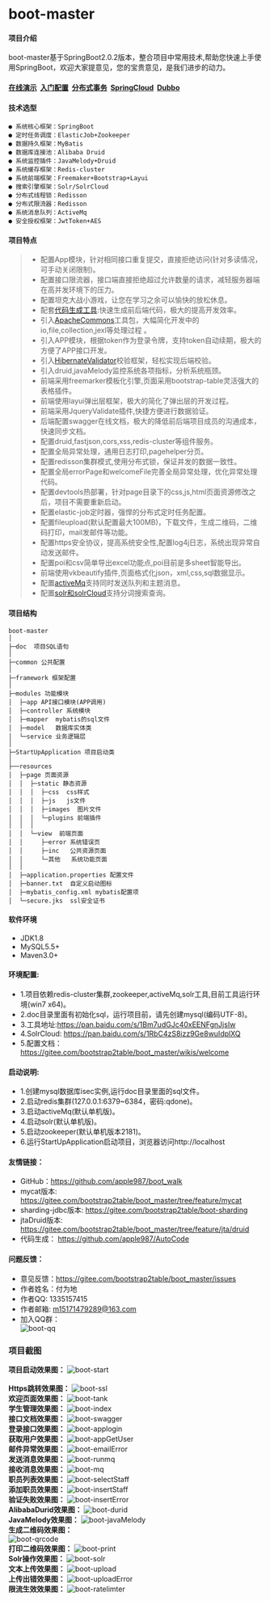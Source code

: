 ﻿# boot-master

#### 项目介绍
boot-master基于SpringBoot2.0.2版本，整合项目中常用技术,帮助您快速上手使用SpringBoot，欢迎大家提意见，您的宝贵意见，是我们进步的动力。<br>

#### [在线演示](http://47.93.97.92:9090/)  &nbsp;[入门配置](https://gitee.com/bootstrap2table/boot_master/wikis/welcome)   &nbsp;[分布式事务](https://gitee.com/bootstrap2table/boot_master/tree/feature/jta/druid)  &nbsp;[SpringCloud](https://gitee.com/bootstrap2table/spring-cloud)   &nbsp;[Dubbo](https://gitee.com/bootstrap2table/api-master)


#### 技术选型
    ● 系统核心框架：SpringBoot
    ● 定时任务调度：ElasticJob+Zookeeper
    ● 数据持久框架：MyBatis
    ● 数据库连接池：Alibaba Druid
    ● 系统监控插件：JavaMelody+Druid
    ● 系统缓存框架：Redis-cluster
    ● 系统前端框架：Freemaker+Bootstrap+Layui
    ● 搜索引擎框架：Solr/SolrCloud
    ● 分布式线程锁：Redisson
    ● 分布式限流器：Redisson
    ● 系统消息队列：ActiveMq
    ● 安全授权框架：JwtToken+AES 
 
#### **项目特点**   
> * 配置App模块，针对相同接口重复提交，直接拒绝访问(针对多读情况，可手动关闭限制)。<br>
> * 配置接口限流器，接口端直接拒绝超过允许数量的请求，减轻服务器端在高并发环境下的压力。<br>
> * 配置坦克大战小游戏，让您在学习之余可以愉快的放松休息。<br>
> * 配套[代码生成工具](https://github.com/apple987/AutoCode):快速生成前后端代码，极大的提高开发效率。<br>
> * 引入[ApacheCommons](https://gitee.com/bootstrap2table/boot_master/blob/master/src/test/java/com/qdone/DemoApacheCommonsTest.java)工具包，大幅简化开发中的io,file,collection,jexl等处理过程 。<br>
> * 引入APP模块，根据token作为登录令牌，支持token自动续期，极大的方便了APP接口开发。<br>
> * 引入[HibernateValidator](https://gitee.com/bootstrap2table/boot_master/blob/master/src/main/java/com/qdone/module/controller/TestController.java)校验框架，轻松实现后端校验。<br>
> * 引入druid,javaMelody监控系统各项指标，分析系统瓶颈。<br>
> * 前端采用freemarker模板化引擎,页面采用bootstrap-table灵活强大的表格插件。<br>
> * 前端使用layui弹出层框架，极大的简化了弹出层的开发过程。
> * 前端采用JqueryValidate插件,快捷方便进行数据验证。<br>
> * 后端配置swagger在线文档，极大的降低前后端项目成员的沟通成本，快速同步文档。 <br>
> * 配置druid,fastjson,cors,xss,redis-cluster等组件服务。<br>
> * 配置全局异常处理，通用日志打印,pagehelper分页。<br>
> * 配置redisson集群模式,使用分布式锁，保证并发的数据一致性。<br>
> * 配置全局errorPage和welcomeFile完善全局异常处理，优化异常处理代码。<br>
> * 配置devtools热部署，针对page目录下的css,js,html页面资源修改之后，项目不需要重新启动。<br>
> * 配置elastic-job定时器，强悍的分布式定时任务配置。<br>
> * 配置fileupload(默认配置最大100MB)，下载文件，生成二维码，二维码打印，mail发邮件等功能。<br>
> * 配置https安全协议，提高系统安全性,配置log4j日志，系统出现异常自动发送邮件。<br>
> * 配置poi和csv简单导出excel功能点,poi目前是多sheet智能导出。<br>
> * 前端使用vkbeautify插件,页面格式化json，xml,css,sql数据显示。<br>
> * 配置[activeMq](https://gitee.com/bootstrap2table/boot_master/blob/master/src/test/java/com/qdone/DemoApplicationTests.java)支持同时发送队列和主题消息。<br>
> * 配置[solr和solrCloud](https://gitee.com/bootstrap2table/boot_master/blob/master/src/main/java/com/qdone/module/app/SolrDataController.java)支持分词搜索查询。<br>


#### **项目结构**
```
boot-master
│ 
├─doc  项目SQL语句
│ 
├─common 公共配置
│ 
├─framework 框架配置
│ 
├─modules 功能模块
│  ├─app API接口模块(APP调用)
│  ├─controller 系统模块
│  ├─mapper  mybatis的sql文件
│  ├─model   数据库实体类
│  └─service 业务逻辑层
│ 
├─StartUpApplication 项目启动类
│  
├──resources
│  ├─page 页面资源
│  │  ├─static 静态资源
│  │  │  ├─css  css样式
│  │  │  ├─js   js文件 
│  │  │  ├─images  图片文件 
│  │  │  └─plugins 前端插件
│  │  │
│  │  └─view  前端页面
│  │     ├─error 系统错误页
│  │     ├─inc   公共资源页面
│  │     └─其他   系统功能页面
│  │
│  ├─application.properties 配置文件
│  ├─banner.txt  自定义启动图标
│  ├─mybatis_config.xml mybatis配置项
│  └─secure.jks  ssl安全证书
```
#### **软件环境** 
- JDK1.8
- MySQL5.5+
- Maven3.0+
 
#### **环境配置:**<br>
- 1.项目依赖redis-cluster集群,zookeeper,activeMq,solr工具,目前工具运行环境(win7 x64)。<br>
- 2.doc目录里面有初始化sql，运行项目前，请先创建mysql(编码UTF-8)。<br>
- 3.工具地址:https://pan.baidu.com/s/1Bm7udGJc40xEENFgnJjsIw
- 4.SolrCloud: https://pan.baidu.com/s/1RbC4zS8izz9Ge8wuIdplXQ
- 5.配置文档：https://gitee.com/bootstrap2table/boot_master/wikis/welcome
	 
#### **启动说明:**
- 1.创建mysql数据库isec实例,运行doc目录里面的sql文件。<br>
- 2.启动redis集群(127.0.0.1:6379~6384，密码:qdone)。<br>
- 3.启动activeMq(默认单机版)。<br>
- 4.启动solr(默认单机版)。<br>
- 5.启动zookeeper(默认单机版本2181)。<br>
- 6.运行StartUpApplication启动项目，浏览器访问http://localhost<br>
	
#### **友情链接：**
- GitHub：https://github.com/apple987/boot_walk <br>
- mycat版本: https://gitee.com/bootstrap2table/boot_master/tree/feature/mycat<br>
- sharding-jdbc版本: https://gitee.com/bootstrap2table/boot-sharding<br>
- jtaDruid版本: https://gitee.com/bootstrap2table/boot_master/tree/feature/jta/druid<br>
- 代码生成： https://github.com/apple987/AutoCode<br>

#### **问题反馈：**
- 意见反馈：https://gitee.com/bootstrap2table/boot_master/issues
- 作者姓名：付为地<br>
- 作者QQ: 1335157415<br>
- 作者邮箱: m15171479289@163.com<br>
- 加入QQ群：<br>
![boot-qq](https://github.com/apple987/static/raw/master/boot/image/qq.jpg "QQ群")<br>

### 项目截图
**项目启动效果图：** 
![boot-start](https://github.com/apple987/static/raw/master/boot/image/start.png "项目启动")<br>	
**Https跳转效果图：** 
![boot-ssl](https://github.com/apple987/static/raw/master/boot/image/ssl.png "初始化")<br>
**欢迎页面效果图：** 
![boot-tank](https://github.com/apple987/static/raw/master/boot/image/tank.jpg "欢迎页面")<br>
**学生管理效果图：** 
![boot-index](https://github.com/apple987/static/raw/master/boot/image/index.png "学生管理")<br>
**接口文档效果图：** 
![boot-swagger](https://github.com/apple987/static/raw/master/boot/image/swagger.png "swagger在线文档")<br>
**登录接口效果图：** 
![boot-applogin](https://github.com/apple987/static/raw/master/boot/image/appLogin.jpg "app登陆接口")<br>
**获取用户效果图：** 
![boot-appGetUser](https://github.com/apple987/static/raw/master/boot/image/appGetUser.jpg "app获得登陆信息接口")<br>
**邮件异常效果图：** 
![boot-emailError](https://github.com/apple987/static/raw/master/boot/image/emailError.jpg "邮件发送异常")<br>
**发送消息效果图：** 
![boot-runmq](https://github.com/apple987/static/raw/master/boot/image/runmq.jpg "发送MQ消息")<br>
**接收消息效果图：** 
![boot-mq](https://github.com/apple987/static/raw/master/boot/image/mq.jpg "MQ队列和订阅")<br>
**职员列表效果图：** 
![boot-selectStaff](https://github.com/apple987/static/raw/master/boot/image/selectStaff.jpg "职员信息列表")<br>
**添加职员效果图：** 
![boot-insertStaff](https://github.com/apple987/static/raw/master/boot/image/insertStaff.jpg "添加职员信息")<br>
**验证失败效果图：** 
![boot-insertError](https://github.com/apple987/static/raw/master/boot/image/insertStaffError.jpg "validate验证信息")<br>
**AlibabaDurid效果图：** 
![boot-durid](https://github.com/apple987/static/raw/master/boot/image/druid.png "durid监控")<br>
**JavaMelody效果图：** 
![boot-javaMelody](https://github.com/apple987/static/raw/master/boot/image/javaMelody.png "javaMelody监控")<br>
**生成二维码效果图：** 	
![boot-qrcode](https://github.com/apple987/static/raw/master/boot/image/qrcode.png "生成二维码")<br>
**打印二维码效果图：** 
![boot-print](https://github.com/apple987/static/raw/master/boot/image/print.png "打印二维码")<br>
**Solr操作效果图：** 
![boot-solr](https://github.com/apple987/static/raw/master/boot/image/solr.png "solr导入数据")<br>
**文本上传效果图：** 
![boot-upload](https://github.com/apple987/static/raw/master/boot/image/upload.jpg "文本上传")<br>
**上传出错效果图：**
![boot-uploadError](https://github.com/apple987/static/raw/master/boot/image/uploadError.jpg "文件上传异常")<br>
**限流生效效果图：**
![boot-ratelimter](https://github.com/apple987/static/raw/master/boot/image/ratelimter.jpg "限流接口请求")<br>

	

		
        